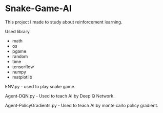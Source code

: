 # Snake-Game-AI
This project I made to study about reinforcement learning.


Used library
- math
- os
- pgame
- random
- time
- tensorflow
- numpy
- matplotlib


ENV.py - used to play snake game.

Agent-DQN.py - Used to teach AI by Deep Q Network.

Agent-PolicyGradients.py - Used to teach AI by monte carlo policy gradient.
